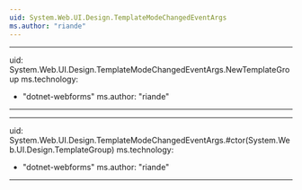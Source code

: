 ```yaml
---
uid: System.Web.UI.Design.TemplateModeChangedEventArgs
ms.author: "riande"
---
```


---
uid: System.Web.UI.Design.TemplateModeChangedEventArgs.NewTemplateGroup
ms.technology: 
  - "dotnet-webforms"
ms.author: "riande"
---

---
uid: System.Web.UI.Design.TemplateModeChangedEventArgs.#ctor(System.Web.UI.Design.TemplateGroup)
ms.technology: 
  - "dotnet-webforms"
ms.author: "riande"
---
